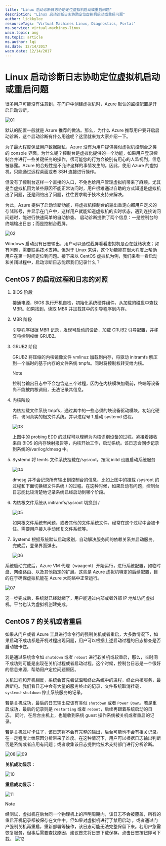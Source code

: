 ```yaml
---
title: "Linux 启动诊断日志协助定位虚拟机启动或重启问题"
description: "Linux 启动诊断日志协助定位虚拟机启动或重启问题"
author: lickkylee
resourceTags: 'Virtual Machines Linux, Diagnostics, Portal'
ms.service: virtual-machines-linux
wacn.topic: aog
ms.topic: article
ms.author: lqi
ms.date: 12/14/2017
wacn.date: 12/14/2017
---
```


# Linux 启动诊断日志协助定位虚拟机启动或重启问题

很多用户可能没有注意到，在门户中创建虚拟机时，Azure 默认的监控配置是开启启动诊断。

![01](media/aog-virtual-machines-linux-qa-via-diagnostics-log/01.png)

默认的配置一般就是 Azure 推荐的做法。那么，为什么 Azure 推荐用户要开启启动诊断，这个启动诊断有什么用途呢？这里就来为大家介绍一下。

为了最大程度保证用户数据隐私，Azure 没有为用户提供类似虚拟机控制台之类的 console 界面。为什么呢？控制台是虚拟化提供的一个功能，如果用户登录控制台并进行一些关键任务的操作，很可能您的行为会被别有用心的人监视到，信息被暴露。Azure 的合规性是不允许这样的事情发生的。因此，使用 Azure 的虚拟机，只能通过远程桌面或者 SSH 连接进行操作。

但没有了控制台这样一个直接的入口，不免也给用户管理虚拟机带来了麻烦。尤其是当虚拟机因为某些原因不能正常访问时，用户很难通过自助的方式知道是虚拟机出了问题，还是网络出了问题，往往要求助于技术支持来解决。

为此，Azure 提供了启动诊断功能，将虚拟机控制台的输出重定向都用户定义的存储账号，并显示在门户中，这样用户就能知道虚拟机的实时状态，遇到连接访问问题时，能进行快速简单的自助排查。
启动诊断提供了两个信息：一是控制台的终端输出日志；而是控制台截屏。

![02](media/aog-virtual-machines-linux-qa-via-diagnostics-log/02.png)

Windows 启动没有日志输出，用户可以通过截屏看看虚拟机是否在就绪状态；如有问题，需要联系技术支持。但对于 Linux 来讲，这个功能能在很大程度上帮助用户在第一时间定位到问题。接下来以 CentOS 虚拟机为例，我们来看一看启动和关闭过程中，启动诊断日志能帮我们记录什么？

## CentOS 7 的启动过程和日志的对照

1. BIOS 阶段

    接通电源，BIOS 执行开机自检，初始化系统硬件组件，从加载的磁盘中查找 MBR。如果找到，读取 MBR 并加载其中的引导程序到内存。

2. MBR 阶段

    引导程序根据 MBR 记录，发现可启动的设备，加载 GRUB2 引导配置，并移交将控制权给 GRUB2。

3. GRUB2 阶段

    GRUB2 将压缩的内核镜像文件 vmlinuz 加载到内存，将驱动 initramfs 解压到一个临时的基于内存的文件系统 tmpfs。同时将控制权转交给内核。

    > [!NOTE]
    > 控制台输出日志中不会包含这三个过程，因为在内核模块加载前，终端等设备尚不能被内核调用，无法记录其信息。

4. 内核阶段

    内核挂载文件系统 tmpfs，通过其中的一些必须的块设备驱动模块，初始化硬件，访问真实的根文件系统。并以进程号 1 启动 systemd 进程。

    ![03](media/aog-virtual-machines-linux-qa-via-diagnostics-log/03.png)

    上图中的 probing EDD 的过程可以理解为内核识别设备的过程。紧接着接收来自 BIOS 的内存映射报告等，内核开始工作，启动系统。该日志会同步记录到系统的/var/log/dmesg 中。

5. Systemd 将 temfs 文件系统挂载在/sysroot，按照 initd 设置启动系统服务

    ![04](media/aog-virtual-machines-linux-qa-via-diagnostics-log/04.png)

    dmesg 并不会记录所有输出到控制台的信息，比如上图中的挂载 /sysroot 的过程和下面切换根文件系统 / 的过程。在这种时候，如果启动有问题，控制台日志能比较清楚地记录系统已经启动到哪个阶段。

6. 内核根文件系统从 initramfs/sysroot 切换到 /

    ![05](media/aog-virtual-machines-linux-qa-via-diagnostics-log/05.png)

    如果根文件系统有问题，或者其他的文件系统文件，经常在这个过程中会被卡住。需要用户接入手动修复文件系统等。

7. Systemd 根据系统默认启动级别，自动解决服务间的依赖关系并启动服务。完成后，登录界面弹出。

    ![06](media/aog-virtual-machines-linux-qa-via-diagnostics-log/06.png)


系统启动完成后，Azure VM 代理（waagent）开始运行，进行系统配置，如临时盘、网络路由、以及其他指定的扩展。这些是 Azure 虚拟机特定的后续配置，目的在于确保虚拟机能在 Azure 大网络中正常运行。

![07](media/aog-virtual-machines-linux-qa-via-diagnostics-log/07.png)

这一步完成后，系统就已经就绪了，用户能通过内部或者外部 IP 地址访问虚拟机。平台也认为虚拟机创建完成。

## CentOS 7 的关机或者重启

如果从门户或者 Azure 工具进行命令行的强制关机或者重启，大多数情况下，如果启动不成功都是开机过程出现问题，用户可以根据上述启动过程的日志排查是否启动被卡住。

若是通过系统命令如 `shutdown` 或者 `reboot` 进行软关机或软重启，那么，长时间不成功则可能是出现在关机过程或者启动过程。这个时候，控制台日志是一个很好的信息来源，帮助用户定位问题原因。

关机过程和开机相反，系统会首先尝试温和终止系统中的进程，终止内核服务，最后断电。我们看日志中会有大量的服务终止的记录，文件系统取消挂载，`systemd-shutdown` 停止系统服务的记录。

若是关机成功，最后的日志输出应该有类似 `shutdown` 或者 `Power Down`。若是重启成功，最后的记录则是 `restarting` 或者 `reboot`，后续再跟着系统启动的日志。 同时，在后台主机上，也能收到系统 guest 操作系统被关机或者重启的记录。

若是关机过程卡住了，该日志将不会有完整的输出，后台可能也不会有相关记录。在一定程度上给原因分析带来了难度。在这种情况下，用户可以根据日志输出判断否是系统或者应用有问题；或者收集该日志提供给技术支持部门进行分析诊断。

![08](media/aog-virtual-machines-linux-qa-via-diagnostics-log/08.png)
![09](media/aog-virtual-machines-linux-qa-via-diagnostics-log/09.png)

**关机成功显示**：

![10](media/aog-virtual-machines-linux-qa-via-diagnostics-log/10.png)

**重启成功显示**：

![11](media/aog-virtual-machines-linux-qa-via-diagnostics-log/11.png)

> [!NOTE]
> 经测试，虚拟机在后台同一个物理机上的声明周期内，该日志不会被覆盖，所有的重启开机记录都被保存在文件中。但如果对虚拟机进行了禁用启动 ，或者通过门户强制关机再重启，重新部署等操作，该日志可能无法完整保留下来。若用户急需恢复服务，但事后需要查找原因，建议首先将日志下载保存。点击日志按钮即可下载。
> ![12](media/aog-virtual-machines-linux-qa-via-diagnostics-log/12.png)